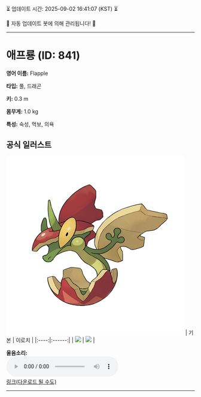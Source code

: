 
⏳ 업데이트 시간: 2025-09-02 16:41:07 (KST) ⏳

🤖 자동 업데이트 봇에 의해 관리됩니다! 🤖

---

# 애프룡 (ID: 841)
**영어 이름:** Flapple

**타입:** 풀, 드래곤

**키:** 0.3 m

**몸무게:** 1.0 kg

**특성:** 숙성, 먹보, 의욕

## 공식 일러스트
![](https://raw.githubusercontent.com/PokeAPI/sprites/master/sprites/pokemon/other/official-artwork/841.png)
| 기본 | 이로치 |
|:----:|:------:|
| <img src="http://play.pokemonshowdown.com/sprites/ani/flapple.gif" width="200"> | <img src="http://play.pokemonshowdown.com/sprites/ani-shiny/flapple.gif" width="200"> |

**울음소리:**<br><audio controls src="https://raw.githubusercontent.com/PokeAPI/cries/main/cries/pokemon/latest/841.ogg"></audio><br> [링크(다운로드 될 수도)](https://raw.githubusercontent.com/PokeAPI/cries/main/cries/pokemon/latest/841.ogg)


---
